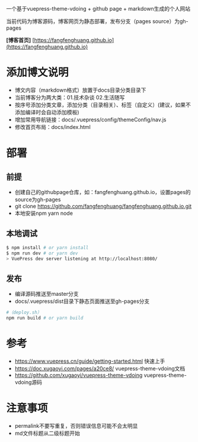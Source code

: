 一个基于vuepress-theme-vdoing + github page + markdown生成的个人网站

当前代码为博客源码，博客网页为静态部署，发布分支（pages source）为gh-pages

**[博客首页]** [https://fangfenghuang.github.io](https://fangfenghuang.github.io)


# 添加博文说明

* 博文内容（markdown格式）放置于docs目录分类目录下
* 当前博客分为两大类：01.技术杂谈 02.生活随写
* 按序号添加分类文章，添加分类（目录相关）、标签（自定义）(建议，如果不添加编译时会自动添加模板)
* 增加常用导航链接：docs/.vuepress/config/themeConfig/nav.js
* 修改首页布局：docs/index.html

# 部署

## 前提

* 创建自己的githubpage仓库，如：fangfenghuang.github.io，设置pages的source为gh-pages
* git clone https://github.com/fangfenghuang/fangfenghuang.github.io.git
* 本地安装npm yarn node

## 本地调试
```bash
$ npm install # or yarn install
$ npm run dev # or yarn dev
> VuePress dev server listening at http://localhost:8080/
```


## 发布

* 编译源码推送至master分支
* docs/.vuepress/dist目录下静态页面推送至gh-pages分支


```bash
#（deploy.sh）
npm run build # or yarn build
```


# 参考

+ https://www.vuepress.cn/guide/getting-started.html  快速上手
+ https://doc.xugaoyi.com/pages/a20ce8/    vuepress-theme-vdoing文档
+ https://github.com/xugaoyi/vuepress-theme-vdoing vuepress-theme-vdoing源码


# 注意事项

+ permalink不要写重复，否则错误信息可能不会太明显
+ md文件标题从二级标题开始
